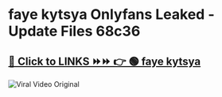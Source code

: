 
 # faye kytsya Onlyfans Leaked - Update Files 68c36

## <h2><a href="https://clipsfans.com/faye_kytsya&ref=git">🔗 Click to LINKS ⏩⏩ 👉 🟢 faye kytsya </a></h2>

<a href="https://clipsfans.com/faye_kytsya&ref=git" rel="nofollow" data-target="animated-image.originalLink"><img src="https://i.ibb.co.com/xMMVF88/686577567.gif" alt="Viral Video Original" style="max-width: 100%; display: inline-block;" data-target="animated-image.originalImage"></a>

